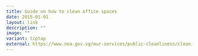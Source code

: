 ```yaml
---
title: Guide on how to clean office spaces
date: 2015-01-01
layout: link
description: ""
image: ""
variant: tiptap
external: https://www.nea.gov.sg/our-services/public-cleanliness/cleaning-industry/cleaning-industry
---
```

